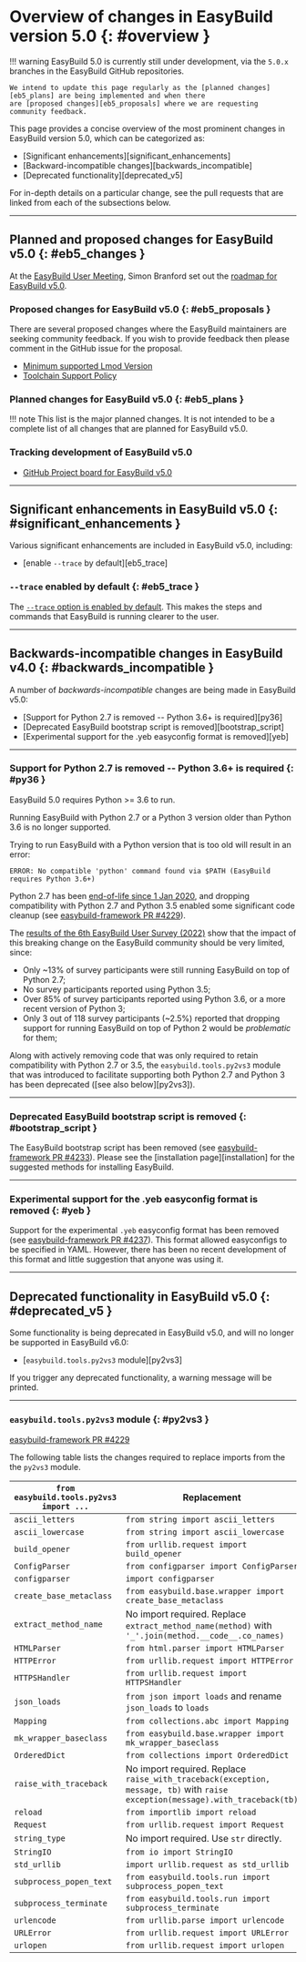 # Overview of changes in EasyBuild version 5.0 {: #overview }

!!! warning
    EasyBuild 5.0 is currently still under development, via the `5.0.x` branches in the EasyBuild GitHub repositories.

    We intend to update this page regularly as the [planned changes][eb5_plans] are being implemented and when there
    are [proposed changes][eb5_proposals] where we are requesting community feedback.

This page provides a concise overview of the most prominent changes in EasyBuild version 5.0,
which can be categorized as:

* [Significant enhancements][significant_enhancements]
* [Backward-incompatible changes][backwards_incompatible]
* [Deprecated functionality][deprecated_v5]

For in-depth details on a particular change, see the pull requests that are linked from each of the subsections below.

---

## Planned and proposed changes for EasyBuild v5.0 {: #eb5_changes }

At the [EasyBuild User Meeting](https://easybuild.io/eum23), Simon Branford set out the
[roadmap for EasyBuild v5.0](https://easybuild.io/eum23/#easybuild5).

### Proposed changes for EasyBuild v5.0 {: #eb5_proposals }

There are several proposed changes where the EasyBuild maintainers are seeking community feedback. If you wish to provide
feedback then please comment in the GitHub issue for the proposal.

* [Minimum supported Lmod Version](https://github.com/easybuilders/easybuild/issues/871)
* [Toolchain Support Policy](https://github.com/easybuilders/easybuild/issues/872)

### Planned changes for EasyBuild v5.0 {: #eb5_plans }

!!! note
    This list is the major planned changes. It is not intended to be a complete list of all changes that are
    planned for EasyBuild v5.0.

### Tracking development of EasyBuild v5.0

* [GitHub Project board for EasyBuild v5.0](https://github.com/orgs/easybuilders/projects/18)

---

## Significant enhancements in EasyBuild v5.0 {: #significant_enhancements }

Various significant enhancements are included in EasyBuild v5.0, including:

* [enable `--trace` by default][eb5_trace]

### `--trace` enabled by default {: #eb5_trace }

The [`--trace` option is enabled by default](https://github.com/easybuilders/easybuild-framework/pull/4250). This makes
the steps and commands that EasyBuild is running clearer to the user.

---

## Backwards-incompatible changes in EasyBuild v4.0 {: #backwards_incompatible }

A number of *backwards-incompatible* changes are being made in EasyBuild v5.0:

* [Support for Python 2.7 is removed -- Python 3.6+ is required][py36]
* [Deprecated EasyBuild bootstrap script is removed][bootstrap_script]
* [Experimental support for the .yeb easyconfig format is removed][yeb]

---

### Support for Python 2.7 is removed -- Python 3.6+ is required {: #py36 }

EasyBuild 5.0 requires Python >= 3.6 to run.

Running EasyBuild with Python 2.7 or a Python 3 version older than Python 3.6 is no longer supported.

Trying to run EasyBuild with a Python version that is too old will result in an error:

```log
ERROR: No compatible 'python' command found via $PATH (EasyBuild requires Python 3.6+)
```

Python 2.7 has been [end-of-life since 1 Jan 2020](https://www.python.org/doc/sunset-python-2),
and dropping compatibility with Python 2.7 and Python 3.5 enabled some significant code cleanup
(see [easybuild-framework PR #4229](https://github.com/easybuilders/easybuild-framework/pull/4229)).

The [results of the 6th EasyBuild User Survey (2022)](https://easybuild.io/user_survey) show that the impact of
this breaking change on the EasyBuild community should be very limited, since:

* Only ~13% of survey participants were still running EasyBuild on top of Python 2.7;
* No survey participants reported using Python 3.5;
* Over 85% of survey participants reported using Python 3.6, or a more recent version of Python 3;
* Only 3 out of 118 survey participants (~2.5%) reported that dropping support for running EasyBuild
  on top of Python 2 would be *problematic* for them;

Along with actively removing code that was only required to retain compatibility with Python 2.7 or 3.5,
the `easybuild.tools.py2vs3` module that was introduced to facilitate supporting both Python 2.7 and Python 3
has been deprecated ([see also below][py2vs3]).

---

### Deprecated EasyBuild bootstrap script is removed {: #bootstrap_script }

The EasyBuild bootstrap script has been removed (see [easybuild-framework PR #4233](https://github.com/easybuilders/easybuild-framework/pull/4233)).
Please see the [installation page][installation] for the suggested methods for installing EasyBuild.

---

### Experimental support for the .yeb easyconfig format is removed {: #yeb }

Support for the experimental `.yeb` easyconfig format has been removed (see [easybuild-framework PR #4237](https://github.com/easybuilders/easybuild-framework/pull/4237)).
This format allowed easyconfigs to be specified in YAML. However, there has been no recent development of this
format and little suggestion that anyone was using it.

---

## Deprecated functionality in EasyBuild v5.0 {: #deprecated_v5 }

Some functionality is being deprecated in EasyBuild v5.0, and will no longer be supported in EasyBuild v6.0:

* [`easybuild.tools.py2vs3` module][py2vs3]

If you trigger any deprecated functionality, a warning message will be printed.

---

### `easybuild.tools.py2vs3` module {: #py2vs3 }

[easybuild-framework PR #4229](https://github.com/easybuilders/easybuild-framework/pull/4229)

The following table lists the changes required to replace imports from the the `py2vs3` module.

| `from easybuild.tools.py2vs3 import ...` | Replacement |
|--|--|
| `ascii_letters` | `from string import ascii_letters` |
| `ascii_lowercase` | `from string import ascii_lowercase` |
| `build_opener` | `from urllib.request import build_opener` |
| `ConfigParser` | `from configparser import ConfigParser` |
| `configparser` | `import configparser` |
| `create_base_metaclass` | `from easybuild.base.wrapper import create_base_metaclass` |
| `extract_method_name` | No import required. Replace `extract_method_name(method)` with `'_'.join(method.__code__.co_names)` |
| `HTMLParser` | `from html.parser import HTMLParser` |
| `HTTPError` | `from urllib.request import HTTPError` |
| `HTTPSHandler` | `from urllib.request import HTTPSHandler` |
| `json_loads` | `from json import loads` and rename `json_loads` to `loads` |
| `Mapping` | `from collections.abc import Mapping` |
| `mk_wrapper_baseclass` | `from easybuild.base.wrapper import mk_wrapper_baseclass` |
| `OrderedDict` | `from collections import OrderedDict` |
| `raise_with_traceback` | No import required. Replace `raise_with_traceback(exception, message, tb)` with `raise exception(message).with_traceback(tb)` |
| `reload` | `from importlib import reload` |
| `Request` | `from urllib.request import Request` |
| `string_type` | No import required. Use `str` directly. |
| `StringIO` | `from io import StringIO` |
| `std_urllib` | `import urllib.request as std_urllib` |
| `subprocess_popen_text` | `from easybuild.tools.run import subprocess_popen_text` |
| `subprocess_terminate` | `from easybuild.tools.run import subprocess_terminate` |
| `urlencode` | `from urllib.parse import urlencode` |
| `URLError` | `from urllib.request import URLError` |
| `urlopen` | `from urllib.request import urlopen` |

